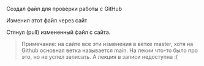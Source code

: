 Создал файл для проверки работы с GitHub

Изменил этот файл через сайт

Стянул (pull) измененный файл с сайта.
> Примечание: на сайте все эти изменения в ветке master, хотя на Github основная ветка называется main.
> На лекии что-то было про это, но не успел записать. А лекция в записи недоступна :(